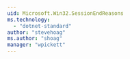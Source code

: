 ```yaml
---
uid: Microsoft.Win32.SessionEndReasons
ms.technology: 
  - "dotnet-standard"
author: "stevehoag"
ms.author: "shoag"
manager: "wpickett"
---
```


